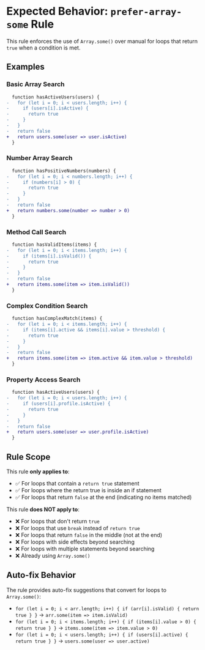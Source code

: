 # Expected Behavior: `prefer-array-some` Rule

This rule enforces the use of `Array.some()` over manual for loops that return `true` when a condition is met.

## Examples

### Basic Array Search

```diff
  function hasActiveUsers(users) {
-   for (let i = 0; i < users.length; i++) {
-     if (users[i].isActive) {
-       return true
-     }
-   }
-   return false
+   return users.some(user => user.isActive)
  }
```

### Number Array Search

```diff
  function hasPositiveNumbers(numbers) {
-   for (let i = 0; i < numbers.length; i++) {
-     if (numbers[i] > 0) {
-       return true
-     }
-   }
-   return false
+   return numbers.some(number => number > 0)
  }
```

### Method Call Search

```diff
  function hasValidItems(items) {
-   for (let i = 0; i < items.length; i++) {
-     if (items[i].isValid()) {
-       return true
-     }
-   }
-   return false
+   return items.some(item => item.isValid())
  }
```

### Complex Condition Search

```diff
  function hasComplexMatch(items) {
-   for (let i = 0; i < items.length; i++) {
-     if (items[i].active && items[i].value > threshold) {
-       return true
-     }
-   }
-   return false
+   return items.some(item => item.active && item.value > threshold)
  }
```

### Property Access Search

```diff
  function hasActiveUsers(users) {
-   for (let i = 0; i < users.length; i++) {
-     if (users[i].profile.isActive) {
-       return true
-     }
-   }
-   return false
+   return users.some(user => user.profile.isActive)
  }
```

## Rule Scope

This rule **only applies to**:

- ✅ For loops that contain a `return true` statement
- ✅ For loops where the return true is inside an if statement
- ✅ For loops that return `false` at the end (indicating no items matched)

This rule **does NOT apply to**:

- ❌ For loops that don't return `true`
- ❌ For loops that use `break` instead of `return true`
- ❌ For loops that return `false` in the middle (not at the end)
- ❌ For loops with side effects beyond searching
- ❌ For loops with multiple statements beyond searching
- ❌ Already using `Array.some()`

## Auto-fix Behavior

The rule provides auto-fix suggestions that convert for loops to `Array.some()`:

- `for (let i = 0; i < arr.length; i++) { if (arr[i].isValid) { return true } }` → `arr.some(item => item.isValid)`
- `for (let i = 0; i < items.length; i++) { if (items[i].value > 0) { return true } }` → `items.some(item => item.value > 0)`
- `for (let i = 0; i < users.length; i++) { if (users[i].active) { return true } }` → `users.some(user => user.active)`

